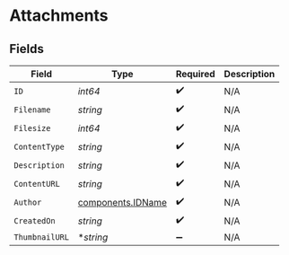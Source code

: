# Attachments


## Fields

| Field                                                  | Type                                                   | Required                                               | Description                                            |
| ------------------------------------------------------ | ------------------------------------------------------ | ------------------------------------------------------ | ------------------------------------------------------ |
| `ID`                                                   | *int64*                                                | :heavy_check_mark:                                     | N/A                                                    |
| `Filename`                                             | *string*                                               | :heavy_check_mark:                                     | N/A                                                    |
| `Filesize`                                             | *int64*                                                | :heavy_check_mark:                                     | N/A                                                    |
| `ContentType`                                          | *string*                                               | :heavy_check_mark:                                     | N/A                                                    |
| `Description`                                          | *string*                                               | :heavy_check_mark:                                     | N/A                                                    |
| `ContentURL`                                           | *string*                                               | :heavy_check_mark:                                     | N/A                                                    |
| `Author`                                               | [components.IDName](../../models/components/idname.md) | :heavy_check_mark:                                     | N/A                                                    |
| `CreatedOn`                                            | *string*                                               | :heavy_check_mark:                                     | N/A                                                    |
| `ThumbnailURL`                                         | **string*                                              | :heavy_minus_sign:                                     | N/A                                                    |